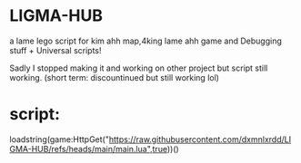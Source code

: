 # LIGMA-HUB

a lame lego script for kim ahh map,4king lame ahh game and Debugging stuff + Universal scripts!

Sadly I stopped making it and working on other project but script still working. (short term: discountinued but still working lol)


# script:
loadstring(game:HttpGet("https://raw.githubusercontent.com/dxmnlxrdd/LIGMA-HUB/refs/heads/main/main.lua",true))()
